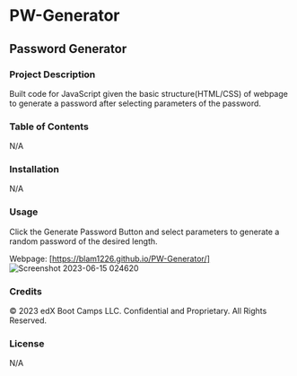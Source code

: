 # PW-Generator

## Password Generator 

### Project Description

Built code for JavaScript given the basic structure(HTML/CSS) of webpage to generate a password after selecting parameters of the password.  

### Table of Contents

N/A

### Installation

N/A

### Usage

Click the Generate Password Button and select parameters to generate a random password of the desired length.

Webpage: [https://blam1226.github.io/PW-Generator/]
![Screenshot 2023-06-15 024620](https://github.com/BLam1226/PW-Generator/assets/127125695/733e3694-03a2-4ca4-a2a2-a4a0ec2a290f)

### Credits

© 2023 edX Boot Camps LLC. Confidential and Proprietary. All Rights Reserved.

### License

N/A
